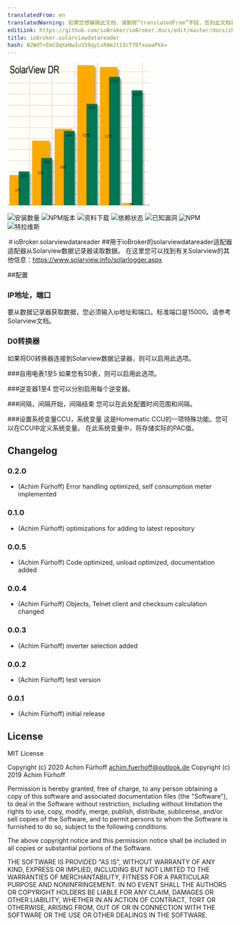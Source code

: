 ```yaml
---
translatedFrom: en
translatedWarning: 如果您想编辑此文档，请删除“translatedFrom”字段，否则此文档将再次自动翻译
editLink: https://github.com/ioBroker/ioBroker.docs/edit/master/docs/zh-cn/adapterref/iobroker.solarviewdatareader/README.md
title: ioBroker.solarviewdatareader
hash: N2WdT+EmCQqXeNw1uSS9qyLsRAmJtIdcT7DfxuwaPkk=
---
```

![商标](../../../en/adapterref/iobroker.solarviewdatareader/admin/solarviewdatareader.png)

![安装数量](http://iobroker.live/badges/solarviewdatareader-stable.svg)
![NPM版本](http://img.shields.io/npm/v/iobroker.solarviewdatareader.svg)
![资料下载](https://img.shields.io/npm/dm/iobroker.solarviewdatareader.svg)
![依赖状态](https://img.shields.io/david/afuerhoff/iobroker.solarviewdatareader.svg)
![已知漏洞](https://snyk.io/test/github/afuerhoff/ioBroker.solarviewdatareader/badge.svg)
![NPM](https://nodei.co/npm/iobroker.solarviewdatareader.png?downloads=true)
![特拉维斯](http://img.shields.io/travis/afuerhoff/ioBroker.solarviewdatareader/master.svg)

＃ioBroker.solarviewdatareader
##用于ioBroker的solarviewdatareader适配器
适配器从Solarview数据记录器读取数据。
在这里您可以找到有关Solarview的其他信息：https://www.solarview.info/solarlogger.aspx

##配置
### IP地址，端口
要从数据记录器获取数据，您必须输入ip地址和端口。标准端口是15000。请参考Solarview文档。

### D0转换器
如果将D0转换器连接到Solarview数据记录器，则可以启用此选项。

###自用电表1至5
如果您有S0表，则可以启用此选项。

###逆变器1至4
您可以分别启用每个逆变器。

###间隔，间隔开始，间隔结束
您可以在此处配置时间范围和间隔。

###设置系统变量CCU，系统变量
这是Homematic CCU的一项特殊功能。您可以在CCU中定义系统变量。
在此系统变量中，将存储实际的PAC值。

## Changelog

### 0.2.0
* (Achim Fürhoff) Error handling optimized, self consumption meter implemented
### 0.1.0
* (Achim Fürhoff) optimizations for adding to latest repository
### 0.0.5
* (Achim Fürhoff) Code optimized, unload optimized, documentation added 
### 0.0.4
* (Achim Fürhoff) Objects, Telnet client and checksum calculation changed
### 0.0.3
* (Achim Fürhoff) inverter selection added
### 0.0.2
* (Achim Fürhoff) test version
### 0.0.1
* (Achim Fürhoff) initial release

## License
MIT License

Copyright (c) 2020 Achim Fürhoff <achim.fuerhoff@outlook.de>
Copyright (c) 2019 Achim Fürhoff

Permission is hereby granted, free of charge, to any person obtaining a copy
of this software and associated documentation files (the "Software"), to deal
in the Software without restriction, including without limitation the rights
to use, copy, modify, merge, publish, distribute, sublicense, and/or sell
copies of the Software, and to permit persons to whom the Software is
furnished to do so, subject to the following conditions:

The above copyright notice and this permission notice shall be included in all
copies or substantial portions of the Software.

THE SOFTWARE IS PROVIDED "AS IS", WITHOUT WARRANTY OF ANY KIND, EXPRESS OR
IMPLIED, INCLUDING BUT NOT LIMITED TO THE WARRANTIES OF MERCHANTABILITY,
FITNESS FOR A PARTICULAR PURPOSE AND NONINFRINGEMENT. IN NO EVENT SHALL THE
AUTHORS OR COPYRIGHT HOLDERS BE LIABLE FOR ANY CLAIM, DAMAGES OR OTHER
LIABILITY, WHETHER IN AN ACTION OF CONTRACT, TORT OR OTHERWISE, ARISING FROM,
OUT OF OR IN CONNECTION WITH THE SOFTWARE OR THE USE OR OTHER DEALINGS IN THE
SOFTWARE.